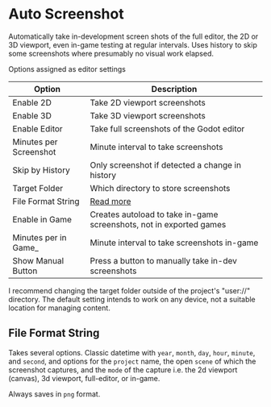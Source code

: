 # Auto Screenshot

Automatically take in-development screen shots of the full editor, the 2D or 3D
viewport, even in-game testing at regular intervals. Uses history to skip some
screenshots where presumably no visual work elapsed.

Options assigned as editor settings

|        Option          | Description |
| ---------------------- | ----------- |
| Enable 2D              | Take 2D viewport screenshots |
| Enable 3D              | Take 3D viewport screenshots |
| Enable Editor          | Take full screenshots of the Godot editor |
| Minutes per Screenshot | Minute interval to take screenshots |
| Skip by History        | Only screenshot if detected a change in history |
| Target Folder          | Which directory to store screenshots |
| File Format String     | [Read more](#file-format-string) |
| Enable in Game         | Creates autoload to take in-game screenshots, not in exported games |
| Minutes per in Game_   | Minute interval to take screenshots in-game |
| Show Manual Button     | Press a button to manually take in-dev screenshots |

I recommend changing the target folder outside of the project's "user://"
directory. The default setting intends to work on any device, not a suitable
location for managing content.


## File Format String

Takes several options. Classic datetime with `year`, `month`, `day`, `hour`,
`minute`, and `second`, and options for the `project` name, the open `scene` of
which the screenshot captures, and the `mode` of the capture i.e. the 2d
viewport (canvas), 3d viewport, full-editor, or in-game.

Always saves in `png` format.

